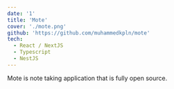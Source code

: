 ```yaml
---
date: '1'
title: 'Mote'
cover: './mote.png'
github: 'https://github.com/muhammedkpln/mote'
tech:
  - React / NextJS
  - Typescript
  - NestJS
---
```


Mote is note taking application that is fully open source.
